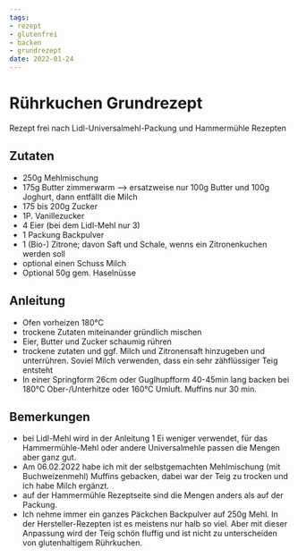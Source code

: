 ```yaml
---
tags:
- rezept
- glutenfrei
- backen
- grundrezept
date: 2022-01-24
---
```



# Rührkuchen Grundrezept

Rezept frei nach Lidl-Universalmehl-Packung und Hammermühle Rezepten

## Zutaten
* 250g Mehlmischung
* 175g Butter zimmerwarm --> ersatzweise nur 100g Butter und 100g Joghurt, dann entfällt die Milch
* 175 bis 200g Zucker
* 1P. Vanillezucker
* 4 Eier  (bei dem Lidl-Mehl nur 3)
* 1 Packung Backpulver 
* 1 (Bio-) Zitrone; davon Saft und Schale, wenns ein Zitronenkuchen werden soll
* optional einen Schuss Milch
* Optional 50g gem. Haselnüsse

## Anleitung
* Ofen vorheizen 180°C
* trockene Zutaten miteinander gründlich mischen
* Eier, Butter und Zucker schaumig rühren
* trockene zutaten und ggf. Milch und Zitronensaft hinzugeben und unterrühren. Soviel Milch verwenden, dass ein sehr zähflüssiger Teig entsteht
* In einer Springform 26cm oder Guglhupfform 40-45min lang backen bei 180°C Ober-/Unterhitze oder 160°C Umluft. Muffins nur 30 min.

## Bemerkungen
* bei Lidl-Mehl wird in der Anleitung 1 Ei weniger verwendet, für das Hammermühle-Mehl oder andere Universalmehle passen die Mengen aber ganz gut.
* Am 06.02.2022 habe ich mit der selbstgemachten Mehlmischung (mit Buchweizenmehl) Muffins gebacken, dabei war der Teig zu trocken und ich habe Milch ergänzt.
* auf der Hammermühle Rezeptseite sind die Mengen anders als auf der Packung.
* Ich nehme immer ein ganzes Päckchen Backpulver auf 250g Mehl. In der Hersteller-Rezepten ist es meistens nur halb so viel. Aber mit dieser Anpassung wird der Teig schön fluffig und ist nicht zu unterscheiden von glutenhaltigem Rührkuchen.
